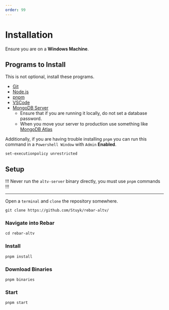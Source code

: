 ```yaml
---
order: 99
---
```


# Installation

Ensure you are on a **Windows Machine**.

## Programs to Install

This is not optional, install these programs.

-   [Git](https://git-scm.com/downloads)
-   [Node.js](https://nodejs.org/en/download)
-   [pnpm](https://pnpm.io/installation)
-   [VSCode](https://code.visualstudio.com/download)
-   [MongoDB Server](https://www.mongodb.com/try/download/community)
    -   Ensure that if you are running it locally, do not set a database password.
    -   When you move your server to production use something like [MongoDB Atlas](https://www.mongodb.com/atlas/database)

Additionally, if you are having trouble installing `pnpm` you can run this command in a `Powershell Window` with `Admin` **Enabled**.

```
set-executionpolicy unrestricted
```

## Setup

!!!
Never run the `altv-server` binary directly, you must use `pnpm` commands
!!!

---

Open a `terminal` and `clone` the repository somewhere.

```
git clone https://github.com/Stuyk/rebar-altv/
```

### Navigate into Rebar

```
cd rebar-altv
```

### Install

```
pnpm install
```

### Download Binaries

```
pnpm binaries
```

### Start

```
pnpm start
```
